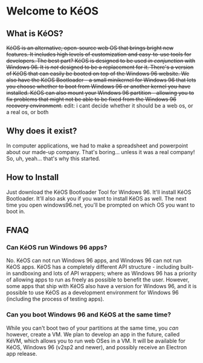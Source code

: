 # Welcome to KéOS
## What is KéOS?
~~KéOS is an alternative, open-source web OS that brings bright new features. It includes high levels of customization and easy-to-use tools for developers. The best part? KéOS is designed to be used *in conjunction* with Windows 96. It is *not* designed to be a replacement for it. There's a version of KéOS that can easily be booted on top of the Windows 96 website. We also have the KéOS Bootloader - a small minikernel for Windows 96 that lets you choose whether to boot from Windows 96 or another kernel you have installed. KéOS can also mount your Windows 96 partition - allowing you to fix problems that might not be able to be fixed from the Windows 96 recovery environment.~~
edit: i cant decide whether it should be a web os, or a real os, or both

## Why does it exist?
In computer applications, we had to make a spreadsheet and powerpoint about our made-up company. That's boring... unless it was a real company! So, uh, yeah... that's why this started.

## How to Install
Just download the KéOS Bootloader Tool for Windows 96. It'll install KéOS Bootloader. It'll also ask you if you want to install KéOS as well. The next time you open windows96.net, you'll be prompted on which OS you want to boot in.

## ~~F~~*N*AQ
### Can KéOS run Windows 96 apps?
No. KéOS can not run Windows 96 apps, and Windows 96 can not run KéOS apps. KéOS has a completely different API structure - including built-in sandboxing and lots of API wrappers; where as Windows 96 has a priority of allowing apps to run as freely as possible to benefit the user. However, some apps that ship with KéOS also have a version for Windows 96, and it is possible to use KéOS as a development environment for Windows 96 (including the process of testing apps).

### Can you boot Windows 96 and KéOS at the same time?
While you can't boot two of your partitions at the same time, you *can* however, create a VM. We plan to develop an app in the future, called KéVM, which allows you to run web OSes in a VM. It will be available for KéOS, Windows 96 (v2sp2 and newer), and possibly receive an Electron app release.
